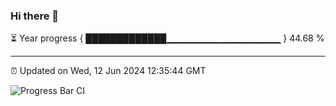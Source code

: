 ### Hi there 👋

⏳ Year progress { █████████████▁▁▁▁▁▁▁▁▁▁▁▁▁▁▁▁▁ } 44.68 %

---

⏰ Updated on Wed, 12 Jun 2024 12:35:44 GMT

![Progress Bar CI](https://github.com/ZhaoGui/ZhaoGui/workflows/Progress%20Bar%20CI/badge.svg)
